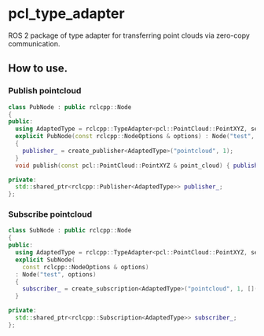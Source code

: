 # pcl_type_adapter

ROS 2 package of type adapter for transferring point clouds via zero-copy communication.

## How to use.

### Publish pointcloud

```cpp
class PubNode : public rclcpp::Node
{
public:
  using AdaptedType = rclcpp::TypeAdapter<pcl::PointCloud::PointXYZ, sensor_msgs::msg::PointCloud2>;
  explicit PubNode(const rclcpp::NodeOptions & options) : Node("test", options)
  {
    publisher_ = create_publisher<AdaptedType>("pointcloud", 1);
  }
  void publish(const pcl::PointCloud::PointXYZ & point_cloud) { publisher_->publish(point_cloud); }

private:
  std::shared_ptr<rclcpp::Publisher<AdaptedType>> publisher_;
};
```

### Subscribe pointcloud

```cpp
class SubNode : public rclcpp::Node
{
public:
  using AdaptedType = rclcpp::TypeAdapter<pcl::PointCloud::PointXYZ, sensor_msgs::msg::PointCloud2>;
  explicit SubNode(
    const rclcpp::NodeOptions & options)
  : Node("test", options)
  {
    subscriber_ = create_subscription<AdaptedType>("pointcloud", 1, [](const auto & pointcloud){});
  }

private:
  std::shared_ptr<rclcpp::Subscription<AdaptedType>> subscriber_;
};
```
